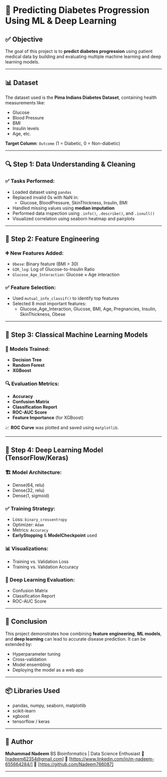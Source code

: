 # 🧠 Predicting Diabetes Progression Using ML & Deep Learning

## ✅ Objective

The goal of this project is to **predict diabetes progression** using patient medical data by building and evaluating multiple machine learning and deep learning models.

---

## 📊 Dataset

The dataset used is the **Pima Indians Diabetes Dataset**, containing health measurements like:

- Glucose
- Blood Pressure
- BMI
- Insulin levels
- Age, etc.

**Target Column**: `Outcome`
(1 = Diabetic, 0 = Non-diabetic)

---

## 🔍 Step 1: Data Understanding & Cleaning

### ✅ Tasks Performed:

- Loaded dataset using `pandas`
- Replaced invalid 0s with NaN in:
  - Glucose, BloodPressure, SkinThickness, Insulin, BMI
- Handled missing values using **median imputation**
- Performed data inspection using `.info()`, `.describe()`, and `.isnull()`
- Visualized correlation using seaborn heatmap and pairplots

---

## 🧪 Step 2: Feature Engineering

### ➕ New Features Added:

- `Obese`: Binary feature (BMI > 30)
- `GIR_log`: Log of Glucose-to-Insulin Ratio
- `Glucose_Age_Interaction`: Glucose × Age interaction

### ✅ Feature Selection:

- Used `mutual_info_classif()` to identify top features
- Selected 8 most important features:
  - Glucose_Age_Interaction, Glucose, BMI, Age, Pregnancies, Insulin, SkinThickness, Obese

---

## 🤖 Step 3: Classical Machine Learning Models

### 📌 Models Trained:

- **Decision Tree**
- **Random Forest**
- **XGBoost**

### 🔍 Evaluation Metrics:

- **Accuracy**
- **Confusion Matrix**
- **Classification Report**
- **ROC-AUC Score**
- **Feature Importance** (for XGBoost)

📈 **ROC Curve** was plotted and saved using `matplotlib`.

---

## 🧠 Step 4: Deep Learning Model (TensorFlow/Keras)

### 🏗️ Model Architecture:

- Dense(64, relu)
- Dense(32, relu)
- Dense(1, sigmoid)

### ✅ Training Strategy:

- Loss: `binary_crossentropy`
- Optimizer: `Adam`
- Metrics: `Accuracy`
- **EarlyStopping** & **ModelCheckpoint** used

### 📊 Visualizations:

- Training vs. Validation Loss
- Training vs. Validation Accuracy

### 📌 Deep Learning Evaluation:

- Confusion Matrix
- Classification Report
- ROC-AUC Score

---

## 🚀 Conclusion

This project demonstrates how combining **feature engineering**, **ML models**, and **deep learning** can lead to accurate disease prediction. It can be extended by:

- Hyperparameter tuning
- Cross-validation
- Model ensembling
- Deploying the model as a web app

---

## 📦 Libraries Used

- pandas, numpy, seaborn, matplotlib
- scikit-learn
- xgboost
- tensorflow / keras

---

## 💼 Author

**Muhammad Nadeem**
BS Bioinformatics | Data Science Enthusiast
📧 [nadeem62354@gmail.com]
🔗 [https://www.linkedin.com/in/m-nadeem-655664284/]
🔗 [https://github.com/Nadeem786087]

---
